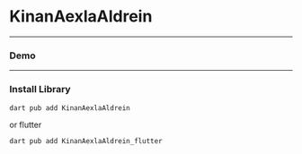 # KinanAexlaAldrein


---

### Demo

---

### Install Library

```bash
dart pub add KinanAexlaAldrein
```

or flutter

```bash
dart pub add KinanAexlaAldrein_flutter
```
 